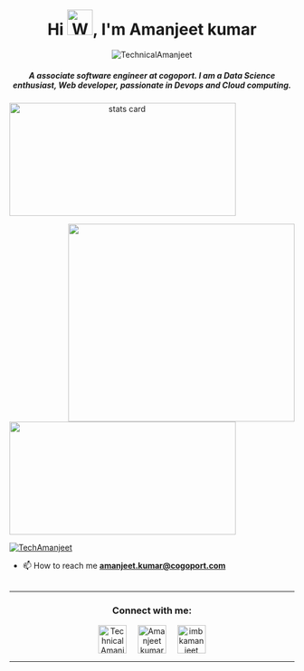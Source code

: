 <!-- Header section  -->
<h1 align="center">Hi <img src="https://raw.githubusercontent.com/nixin72/nixin72/master/wave.gif" 
         alt="Waving hand animated gif"
         height="45"
         width="45" />, I'm Amanjeet kumar</h1>
         
<!-- Profile views          -->
<!-- Taken reference from website :  https://github.com/antonkomarev/github-profile-views-counter -->
<p align="center"> <img src="https://komarev.com/ghpvc/?username=TechnicalAmanjeet&label=Profile%20Views%20(%20Visitors%20)&color=0e75b6&style=flat-square" alt="TechnicalAmanjeet" /> </p>

<!-- About section -->
<h5 align="center">
A associate software engineer at cogoport. I am a Data Science enthusiast, Web developer, passionate in Devops and Cloud computing. 
</h5>


<p>
<a align= "center" href="https://github.com/TechnicalAmanjeet">
<!-- i have made below https location from : https://github-readme-streak-stats.herokuapp.com/demo/ -->
<img alt= "stats card" height="200px" width="400" src="https://github-readme-streak-stats.herokuapp.com?user=TechnicalAmanjeet&theme=github-dark&date_format=M%20j%5B%2C%20Y%5D">

<!-- added gif file into program -->
<img align="right" height="350" width="400" src="https://github.com/AmanjeetCogoport/AmanjeetCogoport/blob/main/ezgif.com-gif-maker.gif" /> </a>
</p>

 <!-- below link i have generated from : https://github.com/anuraghazra/github-readme-stats -->
<img height="200px" width="400" src="https://github-readme-stats.vercel.app/api?username=TechnicalAmanjeet&count_private=true&theme=dark&show_icons=true" />

 <!-- below link i have created from : https://shields.io/ -->
<p align="left"> <a href="https://twitter.com/TechAmanjeet" target="blank"><img src="https://img.shields.io/twitter/follow/TechAmanjeet?style=social" alt="TechAmanjeet" /></a> </p>

- 📫 How to reach me **amanjeet.kumar@cogoport.com**
<br><br>
<hr>

<h3 align="center">Connect with me:</h3>
<p align="center">
<!-- twitter link -->
<a href="https://twitter.com/TechAmanjeet" target="blank"><img align="center" src="https://img.icons8.com/cute-clipart/64/000000/twitter.png" alt="TechnicalAmanjeet" height="50" width="50" /></a> &nbsp;&nbsp;&nbsp;
<!-- linkedin link -->
<a href="https://www.linkedin.com/in/technicalamanjeet/" target="blank"><img align="center" src="https://img.icons8.com/cute-clipart/64/000000/linkedin.png" alt="Amanjeet kumar" height="50" width="50" /></a>&nbsp;&nbsp;&nbsp;&nbsp;
<!-- youtube link -->
<!-- <a href="https://www.youtube.com/channel/UCf4cBertAY5l89lQMPj-iEg" target="blank"><img align="center" src="https://img.icons8.com/cute-clipart/64/000000/youtube-play.png" alt="imbkamanjeet" height="50" width="50" /></a>&nbsp;&nbsp;&nbsp;&nbsp; -->
<!-- Instagram link -->
<a href="https://www.instagram.com/technicalamanjeet/" target="blank"><img align="center" src="https://img.icons8.com/cute-clipart/64/000000/instagram-new.png" alt="imbkamanjeet" height="50" width="50" /></a>         
</p>


<hr>

<!-- will add later this on my repo -->
<!-- <p align="center">
  <img src="https://github.com/ishikkkkaaaa/ishikkkkaaaa/raw/output/github-contribution-grid-snake.svg" alt="snake"></center>
</p> -->
